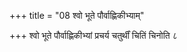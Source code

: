 +++
title = "08 श्वो भूते पौर्वाह्णिकीभ्याम्"

+++
श्वो भूते पौर्वाह्णिकीभ्यां प्रचर्य चतुर्थीं चितिं चिनोति ८